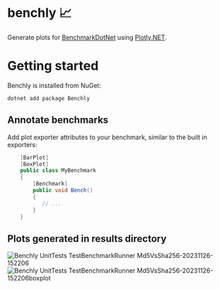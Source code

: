 # benchly 📈
Generate plots for [BenchmarkDotNet](https://github.com/dotnet/BenchmarkDotNet) using [Plotly.NET](https://github.com/plotly/Plotly.NET/).

# Getting started
    
Benchly is installed from NuGet:

`dotnet add package Benchly`

## Annotate benchmarks

Add plot exporter attributes to your benchmark, similar to the built in exporters:

```cs
    [BarPlot]
    [BoxPlot]
    public class MyBenchmark
    {
        [Benchmark]
        public void Bench()
        {
           // ...
        }
    }
```

## Plots generated in results directory

![Benchly UnitTests TestBenchmarkRunner Md5VsSha256-20231126-152206](https://github.com/bitfaster/benchly/assets/12851828/d50f6d64-4acd-4a6a-a72b-0a7dd0871a79)
![Benchly UnitTests TestBenchmarkRunner Md5VsSha256-20231126-152206boxplot](https://github.com/bitfaster/benchly/assets/12851828/3fe033ca-20c2-4303-bec7-9cad19322370)
